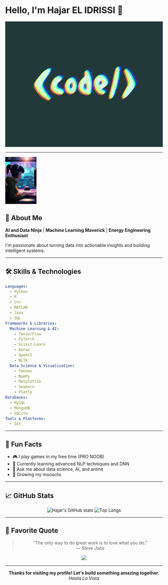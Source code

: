 


# Hello, I'm Hajar EL IDRISSI 👋

<img src="https://github.com/itachiCpp/itachiCpp/raw/main/images/code.gif" alt="CODE" width="1000" height="400"/>

---

<img src="https://github.com/itachiCpp/itachiCpp/raw/main/images/hilo.webp" alt="Header Image" width="100"/>

## 📝 About Me
**AI and Data Ninja** | **Machine Learning Maverick** | **Energy Engineering Enthusiast**

I'm passionate about turning data into actionable insights and building intelligent systems.

---

## 🛠️ Skills & Technologies
```yaml
Languages:
  - Python
  - R
  - C++
  - MATLAB
  - Java
  - SQL
Frameworks & Libraries:
  Machine Learning & AI:
    - TensorFlow
    - PyTorch
    - Scikit-Learn
    - Keras
    - OpenCV
    - NLTK
  Data Science & Visualization:
    - Pandas
    - NumPy
    - Matplotlib
    - Seaborn
    - Plotly
Databases:
  - MySQL
  - MongoDB
  - SQLite
Tools & Platforms:
  - Git
```

---

## 🎨 Fun Facts
- 🎮 I play games in my free time (PRO NOOB) 
- 🌱 Currently learning advanced NLP techniques and DNN
- 💬 Ask me about data science, AI, and anime
- 💪 Growing my moosclis 

---

## 📈 GitHub Stats
<div align="center">
  <img src="https://github-readme-stats.vercel.app/api?username=itachiCpp&show_icons=true&theme=radical" alt="Hajar's GitHub stats" />
  <img src="https://github-readme-stats.vercel.app/api/top-langs/?username=itachiCpp&layout=compact&theme=radical" alt="Top Langs" />
</div>

---

## 💭 Favorite Quote
<div align="center">
  <blockquote>
    "The only way to do great work is to love what you do."
    <br>
    <cite>— Steve Jobs</cite>
  </blockquote>
  <img src="https://media.giphy.com/media/3oEjI1erPMTMBFmNHi/giphy.gif" width="50" />
</div>

---

<div align="center">
  <strong>Thanks for visiting my profile! Let's build something amazing together.</strong>
  <br>
  <em>Hasta La Vista</em>
</div>




      
